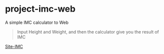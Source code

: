 # project-imc-web

A simple IMC calculator to Web

> Input Height and Weight, and then the calculator give you the result of IMC

[Site-IMC](https://saulocatunda.github.io/project-imc-web/)